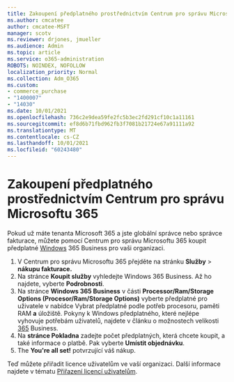 ```yaml
---
title: Zakoupení předplatného prostřednictvím Centrum pro správu Microsoftu 365
ms.author: cmcatee
author: cmcatee-MSFT
manager: scotv
ms.reviewer: drjones, jmueller
ms.audience: Admin
ms.topic: article
ms.service: o365-administration
ROBOTS: NOINDEX, NOFOLLOW
localization_priority: Normal
ms.collection: Adm_O365
ms.custom:
- commerce_purchase
- "1400007"
- "14030"
ms.date: 10/01/2021
ms.openlocfilehash: 736c2e9dea59fe2fc5b3ec2fd291cf10c1a11161
ms.sourcegitcommit: ef8d6b71fbd962fb3f7081b21724e67a91111a92
ms.translationtype: MT
ms.contentlocale: cs-CZ
ms.lasthandoff: 10/01/2021
ms.locfileid: "60243480"
---
```

# <a name="buy-a-subscription-through-the-microsoft-365-admin-center"></a>Zakoupení předplatného prostřednictvím Centrum pro správu Microsoftu 365

Pokud už máte tenanta Microsoft 365 a jste globální správce nebo správce fakturace, můžete pomocí Centrum pro správu Microsoftu 365 koupit předplatné [Windows](https://go.microsoft.com/fwlink/p/?linkid=2024339) 365 Business pro vaši organizaci.

1. V Centrum pro správu Microsoftu 365 přejděte na stránku **Služby**  >  **nákupu fakturace.**
2. Na stránce **Koupit služby** vyhledejte Windows 365 Business. Až ho najdete, vyberte **Podrobnosti**.
3. Na stránce **Windows 365 Business** v části **Processor/Ram/Storage Options (Procesor/Ram/Storage Options)** vyberte předplatné pro uživatele v nabídce Vybrat předplatné podle potřeb procesoru, paměti RAM **a** úložiště. Pokyny k Windows předplatného, které nejlépe vyhovuje potřebám uživatelů, najdete v článku o možnostech velikosti [365](https://docs.microsoft.com/microsoft-365/admin/setup/windows-365-business-sizing) Business.
4. Na **stránce Pokladna** zadejte počet předplatných, která chcete koupit, a také informace o platbě. Pak vyberte **Umístit objednávku**.
5. The **You're all set!** potvrzující váš nákup.

Teď můžete přiřadit licence uživatelům ve vaší organizaci. Další informace najdete v tématu [Přiřazení licencí uživatelům](https://docs.microsoft.com/microsoft-365/admin/setup/get-started-windows-365-business#assign-licenses-to-users).
